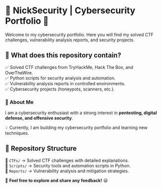 # 🔐 NickSecurity | Cybersecurity Portfolio 🚀  

Welcome to my cybersecurity portfolio. Here you will find my solved CTF challenges, vulnerability analysis reports, and security projects.  

## 📌 What does this repository contain?  
✅ Solved CTF challenges from TryHackMe, Hack The Box, and OverTheWire.  
✅ Python scripts for security analysis and automation.  
✅ Vulnerability analysis reports in controlled environments.  
✅ Cybersecurity projects (honeypots, scanners, etc.).  

### 🚀 **About Me**  
I am a cybersecurity enthusiast with a strong interest in **pentesting, digital defense, and offensive security**.  

💡 Currently, I am building my cybersecurity portfolio and learning new techniques.  

## 📂 Repository Structure
📁 `CTFs/` → Solved CTF challenges with detailed explanations.  
📁 `Scripts/` → Security tools and automation scripts in Python.  
📁 `Reports/` → Vulnerability analysis and mitigation strategies.  

💬 **Feel free to explore and share any feedback!** 😃  
